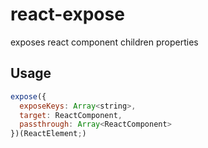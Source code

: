 # react-expose

exposes react component children properties

## Usage

```js
expose({
  exposeKeys: Array<string>,
  target: ReactComponent,
  passthrough: Array<ReactComponent>
})(ReactElement;)
```
